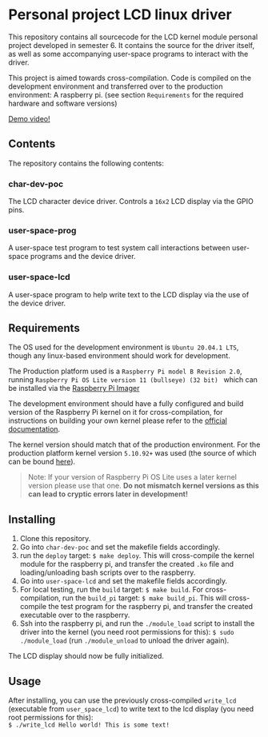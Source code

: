 # Personal project LCD linux driver

This repository contains all sourcecode for the LCD kernel module personal project developed in semester 6. It contains the source for the driver itself, as well as some accompanying user-space programs to interact with the driver.

This project is aimed towards cross-compilation. Code is compiled on the development environment and transferred over to the production environment: A raspberry pi. (see section `Requirements` for the required hardware and software versions)

[Demo video!](https://www.youtube.com/watch?v=KRJz6AVv7Hs)

## Contents

The repository contains the following contents:

### char-dev-poc

The LCD character device driver. Controls a `16x2` LCD display via the GPIO pins.

### user-space-prog

A user-space test program to test system call interactions between user-space programs and the device driver.

### user-space-lcd

A user-space program to help write text to the LCD display via the use of the device driver.

## Requirements
The OS used for the development environment is `Ubuntu 20.04.1 LTS`, though any linux-based environment should work for development.

The Production platform used is a `Raspberry Pi model B Revision 2.0`, running `Raspberry Pi OS Lite version 11 (bullseye) (32 bit) ` which can be installed via the [Raspberry Pi Imager](https://www.raspberrypi.com/software/)

The development environment should have a fully configured and build version of the Raspberry Pi kernel on it for cross-compilation, for instructions on building your own kernel please refer to the [official documentation](https://www.raspberrypi.com/documentation/computers/linux_kernel.html#building).

The kernel version should match that of the production environment. For the production platform kernel version `5.10.92+` was used (the source of which can be bound [here](https://github.com/raspberrypi/linux/tree/rpi-5.10.y)).

> Note: If your version of Raspberry Pi OS Lite uses a later kernel version please use that one. **Do not mismatch kernel versions as this can lead to cryptic errors later in development!**

## Installing
1. Clone this repository.
2. Go into `char-dev-poc` and set the makefile fields accordingly.
3. run the `deploy` target: `$ make deploy`. This will cross-compile the kernel module for the raspberry pi, and transfer the created `.ko` file and loading/unloading bash scripts over to the raspberry.
4. Go into `user-space-lcd` and set the makefile fields accordingly.
5. For local testing, run the `build` target: `$ make build`. For cross-compilation, run the `build_pi` target: `$ make build_pi`. This will cross-compile the test program for the raspberry pi, and transfer the created executable over to the raspberry.
6. Ssh into the raspberry pi, and run the `./module_load` script to install the driver into the kernel (you need root permissions for this): `$ sudo ./module_load` (run `./module_unload` to unload the driver again).

The LCD display should now be fully initialized.

## Usage
After installing, you can use the previously cross-compiled `write_lcd` (executable from `user_space_lcd`) to write text to the lcd display (you need root permissions for this):  
`$ ./write_lcd Hello world! This is some text!`

